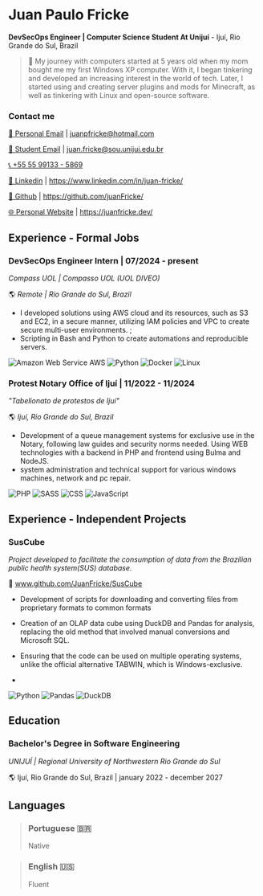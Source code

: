 # Juan Paulo Fricke

**DevSecOps Engineer | Computer Science Student At Unijuí** - Ijuí, Rio Grande do Sul, Brazil

> 👋 My journey with computers started at 5 years old when my mom bought me my first Windows XP computer. With it, I began tinkering and developed an increasing interest in the world of tech. Later, I started using and creating server plugins and mods for Minecraft, as well as tinkering with Linux and open-source software.

### **Contact me**
[📧 Personal Email](mailto:juanpfricke@hotmail.com) | juanpfricke@hotmail.com

[📧 Student Email](mailto:juan.fricke@sou.unijui.edu.br) | juan.fricke@sou.unijui.edu.br

[📞 +55 55 99133 - 5869](tel:5555991335869)


[🔗 Linkedin](https://www.linkedin.com/in/juan-fricke/) | https://www.linkedin.com/in/juan-fricke/

[👾 Github](https://github.com/juanFricke/) | https://github.com/juanFricke/ 

[🌐 Personal Website](https://juanfricke.dev/) | https://juanfricke.dev/

## Experience - Formal Jobs

### **DevSecOps Engineer Intern** | 07/2024 - present
*Compass UOL | Compasso UOL (UOL DIVEO)*

🌎 *Remote | Rio Grande do Sul, Brazil*
- I developed solutions using AWS cloud and its resources, such as S3 and EC2, in a secure manner, utilizing IAM policies and VPC to create secure multi-user environments. ;
- Scripting in Bash and Python to create automations and reproducible servers.

![Amazon Web Service AWS](https://img.shields.io/badge/Amazon_AWS-232F3E?style=for-the-badge&logo=amazon-aws&logoColor=white)
![Python](https://img.shields.io/badge/Python-3776AB?style=for-the-badge&logo=python&logoColor=white) 
![Docker](https://img.shields.io/badge/Docker-2CA5E0?style=for-the-badge&logo=docker&logoColor=white)
![Linux](https://img.shields.io/badge/Linux-FCC624?style=for-the-badge&logo=linux&logoColor=black)

### **Protest Notary Office of Ijuí** |  11/2022 - 11/2024
*"Tabelionato de protestos de Ijuí"*

🌎 *Ijuí, Rio Grande do Sul, Brazil*
- Development of a queue management systems for exclusive use in the Notary, following law guides and security norms needed. Using WEB technologies with a backend in PHP and frontend using Bulma and NodeJS.
- system administration and technical support for various windows machines, network and pc repair.

![PHP](https://img.shields.io/badge/PHP-777BB4?style=for-the-badge&logo=php&logoColor=white) 
![SASS](https://img.shields.io/badge/Sass-CC6699?style=for-the-badge&logo=sass&logoColor=white)
![CSS](https://img.shields.io/badge/CSS3-1572B6?style=for-the-badge&logo=css3&logoColor=white)
![JavaScript](https://img.shields.io/badge/JavaScript-323330?style=for-the-badge&logo=javascript&logoColor=F7DF1E)

## Experience - Independent Projects

### SusCube 
*Project developed to facilitate the consumption of data from the Brazilian public health system(SUS) database.*

🔗 www.github.com/JuanFricke/SusCube

 - Development of scripts for downloading and converting files from proprietary formats to common formats
 - Creation of an OLAP data cube using DuckDB and Pandas for analysis, replacing the old method that involved manual conversions and Microsoft SQL.
 - Ensuring that the code can be used on multiple operating systems, unlike the official alternative TABWIN, which is Windows-exclusive.

-
![Python](https://img.shields.io/badge/Python-3776AB?style=for-the-badge&logo=python&logoColor=white) 
![Pandas](https://img.shields.io/badge/Pandas-2C2D72?style=for-the-badge&logo=pandas&logoColor=white)
![DuckDB](https://img.shields.io/badge/duckdb-%23000000.svg?style=for-the-badge&logo=duckdb&logoColor=yellow)

## Education

### **Bachelor's Degree in Software Engineering**

*UNIJUÍ | Regional University of Northwestern Rio Grande do Sul*

🌎 Ijuí, Rio Grande do Sul, Brazil | january 2022 - december 2027


## Languages
>### **Portuguese 🇧🇷**
>Native

>### **English 🇺🇸**
>Fluent 
